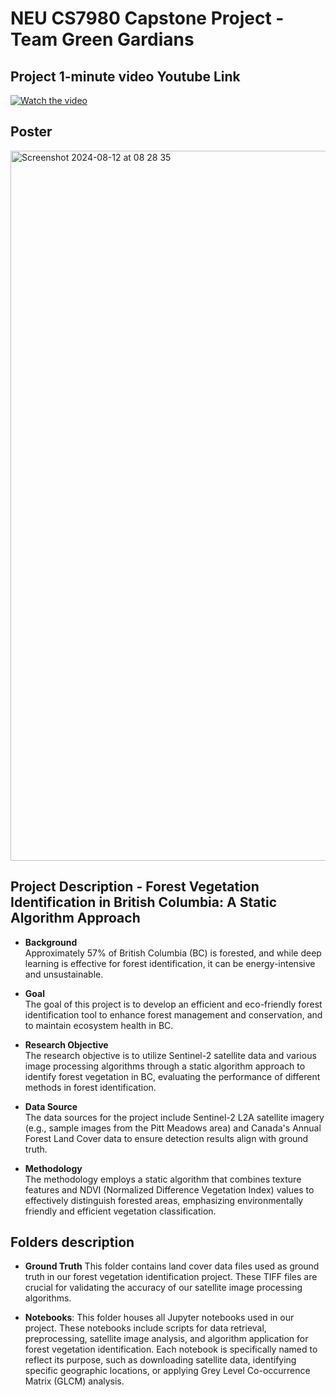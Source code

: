 # NEU CS7980 Capstone Project - Team Green Gardians
## Project 1-minute video Youtube Link
[![Watch the video](https://img.youtube.com/vi/lmzzuo7iB9o/0.jpg)](https://www.youtube.com/watch?v=lmzzuo7iB9o)

## Poster

<img width="1136" alt="Screenshot 2024-08-12 at 08 28 35" src="https://github.com/user-attachments/assets/e8311f05-098f-4842-b936-8d6f60d7957d">

## Project Description - Forest Vegetation Identification in British Columbia: A Static Algorithm Approach
- **Background**  
  Approximately 57% of British Columbia (BC) is forested, and while deep learning is effective for forest identification, it can be energy-intensive and unsustainable.

- **Goal**  
  The goal of this project is to develop an efficient and eco-friendly forest identification tool to enhance forest management and conservation, and to maintain ecosystem health in BC.

- **Research Objective**  
  The research objective is to utilize Sentinel-2 satellite data and various image processing algorithms through a static algorithm approach to identify forest vegetation in BC, evaluating the performance of different methods in forest identification.

- **Data Source**  
  The data sources for the project include Sentinel-2 L2A satellite imagery (e.g., sample images from the Pitt Meadows area) and Canada's Annual Forest Land Cover data to ensure detection results align with ground truth.

- **Methodology**  
  The methodology employs a static algorithm that combines texture features and NDVI (Normalized Difference Vegetation Index) values to effectively distinguish forested areas, emphasizing environmentally friendly and efficient vegetation classification.

## Folders description
- **Ground Truth**
This folder contains land cover data files used as ground truth in our forest vegetation identification project. These TIFF files are crucial for validating the accuracy of our satellite image processing algorithms.

- **Notebooks**:
This folder houses all Jupyter notebooks used in our project. These notebooks include scripts for data retrieval, preprocessing, satellite image analysis, and algorithm application for forest vegetation identification. Each notebook is specifically named to reflect its purpose, such as downloading satellite data, identifying specific geographic locations, or applying Grey Level Co-occurrence Matrix (GLCM) analysis.
